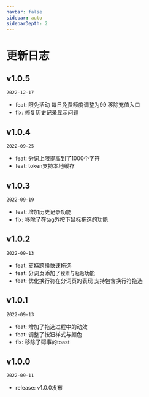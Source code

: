 ```yaml
---
navbar: false
sidebar: auto
sidebarDepth: 2
---
```


# 更新日志

## v1.0.5

`2022-12-17`

- feat: 限免活动 每日免费额度调整为99 移除充值入口
- fix: 修复历史记录显示问题

## v1.0.4

`2022-09-25`

- feat: 分词上限提高到了1000个字符
- feat: token支持本地缓存

## v1.0.3

`2022-09-19`

- feat: 增加历史记录功能
- fix: 移除了在tag外按下鼠标拖选的功能

## v1.0.2

`2022-09-13`

- feat: 支持跨段快速拖选
- feat: 分词页添加了`搜索`与`粘贴`功能
- feat: 优化换行符在分词页的表现 支持包含换行符拖选

## v1.0.1

`2022-09-13`

- feat: 增加了拖选过程中的动效
- feat: 调整了按钮样式与颜色
- fix: 移除了碍事的toast

## v1.0.0

`2022-09-11`

- release: v1.0.0发布